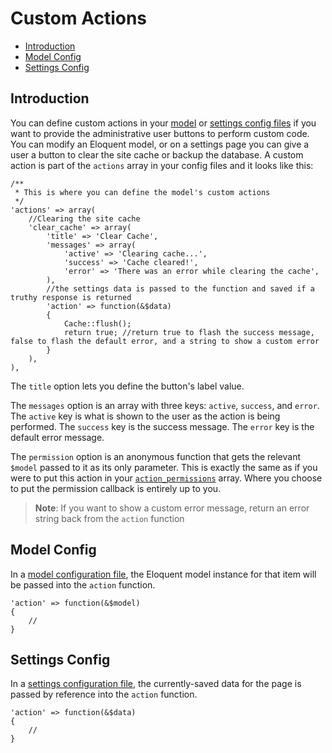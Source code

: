 # Custom Actions

- [Introduction](#introduction)
- [Model Config](#model-config)
- [Settings Config](#settings-config)

<a name="introduction"></a>
## Introduction

You can define custom actions in your [model](/docs/model-configuration#custom-actions) or [settings config files](/docs/settings-configuration#custom-actions) if you want to provide the administrative user buttons to perform custom code. You can modify an Eloquent model, or on a settings page you can give a user a button to clear the site cache or backup the database. A custom action is part of the `actions` array in your config files and it looks like this:

	/**
	 * This is where you can define the model's custom actions
	 */
	'actions' => array(
		//Clearing the site cache
		'clear_cache' => array(
			'title' => 'Clear Cache',
			'messages' => array(
				'active' => 'Clearing cache...',
				'success' => 'Cache cleared!',
				'error' => 'There was an error while clearing the cache',
			),
			//the settings data is passed to the function and saved if a truthy response is returned
			'action' => function(&$data)
			{
				Cache::flush();
				return true; //return true to flash the success message, false to flash the default error, and a string to show a custom error
			}
		),
	),

The `title` option lets you define the button's label value.

The `messages` option is an array with three keys: `active`, `success`, and `error`. The `active` key is what is shown to the user as the action is being performed. The `success` key is the success message. The `error` key is the default error message.

The `permission` option is an anonymous function that gets the relevant `$model` passed to it as its only parameter. This is exactly the same as if you were to put this action in your [`action_permissions`](/docs/model-configuration#action-permissions) array. Where you choose to put the permission callback is entirely up to you.

> **Note**: If you want to show a custom error message, return an error string back from the `action` function

<a name="model-config"></a>
## Model Config

In a [model configuration file](/docs/model-configuration#custom-actions), the Eloquent model instance for that item will be passed into the `action` function.

	'action' => function(&$model)
	{
		//
	}

<a name="settings-config"></a>
## Settings Config

In a [settings configuration file](/docs/settings-configuration#custom-actions), the currently-saved data for the page is passed by reference into the `action` function.

	'action' => function(&$data)
	{
		//
	}